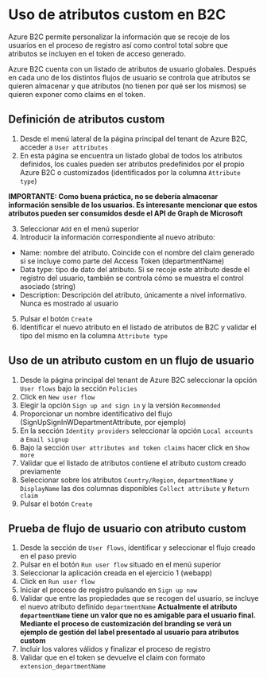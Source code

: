 # Uso de atributos custom en B2C
Azure B2C permite personalizar la información que se recoje de los usuarios en el proceso de registro así como control total sobre que atributos se incluyen en el token de acceso generado.

Azure B2C cuenta con un listado de atributos de usuario globales. Después en cada uno de los distintos flujos de usuario se controla que atributos se quieren almacenar y que atributos (no tienen por qué ser los mismos) se quieren exponer como claims en el token.

## Definición de atributos custom
1. Desde el menú lateral de la página principal del tenant de Azure B2C, acceder a `User attributes`
2. En esta página se encuentra un listado global de todos los atributos definidos, los cuales pueden ser atributos predefinidos por el propio Azure B2C o customizados (identificados por la columna `Attribute type`)

**IMPORTANTE: Como buena práctica, no se debería almacenar información sensible de los usuarios. Es interesante mencionar que estos atributos pueden ser consumidos desde el API de Graph de Microsoft**

3. Seleccionar `Add` en el menú superior
4. Introducir la información correspondiente al nuevo atributo:
  - Name: nombre del atributo. Coincide con el nombre del claim generado si se incluye como parte del Access Token (departmentName)
  - Data type: tipo de dato del atributo. Si se recoje este atributo desde el registro del usuario, también se controla cómo se muestra el control asociado (string)
  - Description: Descripción del atributo, únicamente a nivel informativo. Nunca es mostrado al usuario
5. Pulsar el botón `Create`
6. Identificar el nuevo atributo en el listado de atributos de B2C y validar el tipo del mismo en la columna `Attribute type`

## Uso de un atributo custom en un flujo de usuario
1. Desde la página principal del tenant de Azure B2C seleccionar la opción `User flows` bajo la sección `Policies`
2. Click en `New user flow`
3. Elegir la opción `Sign up and sign in` y la versión `Recommended`
4. Proporcionar un nombre identificativo del flujo (SignUpSignInWDepartmentAttribute, por ejemplo)
5. En la sección `Identity providers` seleccionar la opción `Local accounts` a `Email signup`
6. Bajo la sección `User attributes and token claims` hacer click en `Show more`
7. Validar que el listado de atributos contiene el atributo custom creado previamente
8. Seleccionar sobre los atributos `Country/Region`, `departmentName` y `DisplayName` las dos columnas disponibles `Collect attribute` y `Return claim`
9. Pulsar el botón `Create`

## Prueba de flujo de usuario con atributo custom
1. Desde la sección de `User flows`, identificar y seleccionar el flujo creado en el paso previo
2. Pulsar en el botón `Run user flow` situado en el menú superior
3. Seleccionar la aplicación creada en el ejercicio 1 (webapp)
4. Click en `Run user flow`
5. Iniciar el proceso de registro pulsando en `Sign up now`
6. Validar que entre las propiedades que se recogen del usuario, se incluye el nuevo atributo definido `departmentName`
**Actualmente el atributo `departmentName` tiene un valor que no es amigable para el usuario final. Mediante el proceso de customización del branding se verá un ejemplo de gestión del label presentado al usuario para atributos custom**
7. Incluir los valores válidos y finalizar el proceso de registro
8. Validar que en el token se devuelve el claim con formato `extension_departmentName`